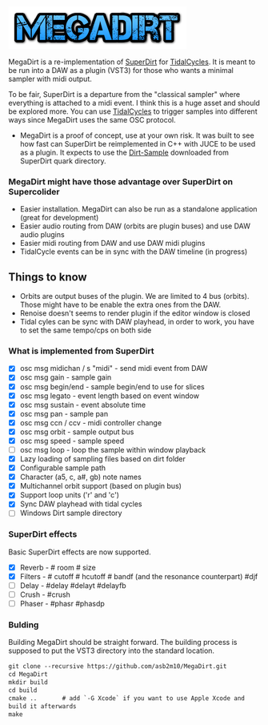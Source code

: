 ![MegaDirt](assets/logo.png)

MegaDirt is a re-implementation of [SuperDirt](https://github.com/musikinformatik/SuperDirt) for [TidalCycles](https://github.com/tidalcycles/tidal). It is meant to be run into a DAW as a plugin (VST3) for those who wants a minimal sampler with midi output.

To be fair, SuperDirt is a departure from the "classical sampler" where everything is attached to a midi event. I think this is a huge asset and should be explored more. You can use [TidalCycles](https://tidalcycles.org) to trigger samples into different ways since MegaDirt uses the same OSC protocol.

* MegaDirt is a proof of concept, use at your own risk. It was built to see how fast can SuperDirt be reimplemented in C++ with JUCE to be used as a plugin. It expects to use the [Dirt-Sample](https://github.com/tidalcycles/Dirt-Samples) downloaded from SuperDirt quark directory.

### MegaDirt might have those advantage over SuperDirt on Supercolider
* Easier installation. MegaDirt can also be run as a standalone application (great for development)
* Easier audio routing from DAW (orbits are plugin buses) and use DAW audio plugins
* Easier midi routing from DAW and use DAW midi plugins
* TidalCycle events can be in sync with the DAW timeline (in progress)

## Things to know

* Orbits are output buses of the plugin. We are limited to 4 bus (orbits). Those might have to be enable the extra ones from the DAW.
* Renoise doesn't seems to render plugin if the editor window is closed
* Tidal cyles can be sync with DAW playhead, in order to work, you have to set the same tempo/cps on both side

### What is implemented from SuperDirt

- [x] osc msg midichan / s "midi" - send midi event from DAW
- [x] osc msg gain - sample gain
- [x] osc msg begin/end - sample begin/end to use for slices
- [x] osc msg legato - event length based on event window
- [x] osc msg sustain - event absolute time
- [x] osc msg pan - sample pan
- [x] osc msg ccn / ccv - midi controller change
- [x] osc msg orbit - sample output bus
- [x] osc msg speed - sample speed
- [ ] osc msg loop - loop the sample within window playback
- [x] Lazy loading of sampling files based on dirt folder
- [x] Configurable sample path
- [x] Character (a5, c, a#, gb) note names
- [x] Multichannel orbit support (based on plugin bus)
- [x] Support loop units ('r' and 'c')
- [x] Sync DAW playhead with tidal cycles
- [ ] Windows Dirt sample directory

### SuperDirt effects

Basic SuperDirt effects are now supported. 

- [x] Reverb - # room # size
- [x] Filters - # cutoff # hcutoff # bandf (and the resonance counterpart) #djf 
- [ ] Delay - #delay #delayt #delayfb
- [ ] Crush - #crush
- [ ] Phaser - #phasr #phasdp

### Bulding

Building MegaDirt should be straight forward. The building process is supposed to put the VST3 directory into the standard location.

    git clone --recursive https://github.com/asb2m10/MegaDirt.git
    cd MegaDirt
    mkdir build
    cd build
    cmake ..       # add `-G Xcode` if you want to use Apple Xcode and build it afterwards
    make
